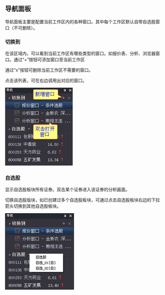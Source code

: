 ## 导航面板

导航面板主要是配置当前工作区内的各种窗口。其中每个工作区默认自带自选股窗口（不可删除）。

### 切换到

在该区域内，可以看到当前工作区有哪些类型的窗口。如报价表、分析、浏览器窗口。通过“+”按钮可添加窗口至当前工作区

通过“x”按钮可删除当前工作区不需要的窗口。

点击该列表，可在右边调用出对应的窗口。

![](/assets/1781.png)

### 自选股

显示自选股板块所有证券。双击某个证券进入该证券的分析画面。


切换自选股版块，如已创建过多个自选股板块，可通过点击自选股板块右边的下拉箭头切换到其他自选股板块。

![](/assets/1782.png)